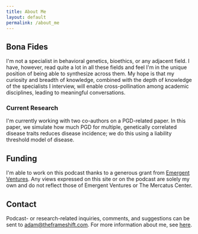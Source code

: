```yaml
---
title: About Me
layout: default
permalink: /about_me
---
```

## Bona Fides

I'm not a specialist in behavioral genetics, bioethics, or any adjacent field. I have, however, read quite a lot in all these fields and feel I'm in the unique position of being able to synthesize across them. My hope is that my curiosity and breadth of knowledge, combined with the depth of knowledge of the specialists I interview, will enable cross-pollination among academic disciplines, leading to meaningful conversations. 

### Current Research 

I'm currently working with two co-authors on a PGD-related paper. In this paper, we simulate how much PGD for multiple, genetically correlated disease traits reduces disease incidence; we do this using a liability threshold model of disease.

## Funding

I'm able to work on this podcast thanks to a generous grant from [Emergent Ventures](https://www.mercatus.org/emergentventures). Any views expressed on this site or on the podcast are solely my own and do not reflect those of Emergent Ventures or The Mercatus Center. 

## Contact
Podcast- or research-related inquiries, comments, and suggestions can be sent to [adam@theframeshift.com](adam@theframeshift.com). For more information about me, see [here](https://adamlgreen.com/about/).
